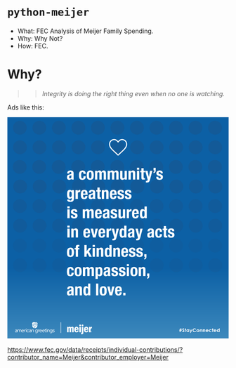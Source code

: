 # ```python-meijer```

- What: FEC Analysis of Meijer Family Spending.
- Why: Why Not?
- How: FEC.

# Why?

>> *Integrity is doing the right thing even when no one is watching.*

Ads like this:

![](compassion.png)

https://www.fec.gov/data/receipts/individual-contributions/?contributor_name=Meijer&contributor_employer=Meijer